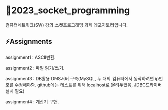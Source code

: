 # 🚀2023_socket_programming

컴퓨터네트워크(SW) 강의 소켓프로그래밍 과제 레포지토리입니다.

## ⚡️Assignments
assignment1 : ASCII변환. 

assignment2 : 파일 읽기/쓰기. 

assignment3 : DB활용 DNS서버 구축(MySQL, 두 대의 컴퓨터에서 동작하려면 ip번호를 수정해야함. github에는 테스트를 위해 localhost로 올려두었음, JDBC드라이버 설치 필요)

assignment4 : 계산기 구현.
